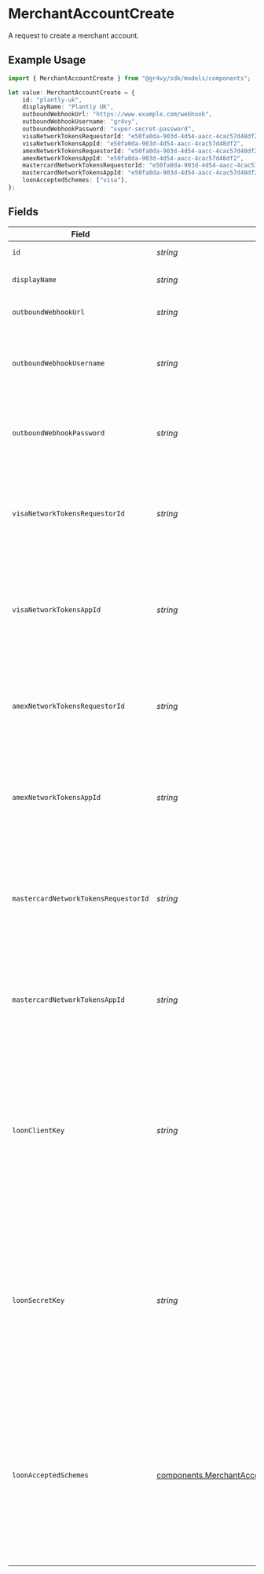 # MerchantAccountCreate

A request to create a merchant account.

## Example Usage

```typescript
import { MerchantAccountCreate } from "@gr4vy/sdk/models/components";

let value: MerchantAccountCreate = {
    id: "plantly-uk",
    displayName: "Plantly UK",
    outboundWebhookUrl: "https://www.example.com/webhook",
    outboundWebhookUsername: "gr4vy",
    outboundWebhookPassword: "super-secret-password",
    visaNetworkTokensRequestorId: "e50fa0da-903d-4d54-aacc-4cac57d48df2",
    visaNetworkTokensAppId: "e50fa0da-903d-4d54-aacc-4cac57d48df2",
    amexNetworkTokensRequestorId: "e50fa0da-903d-4d54-aacc-4cac57d48df2",
    amexNetworkTokensAppId: "e50fa0da-903d-4d54-aacc-4cac57d48df2",
    mastercardNetworkTokensRequestorId: "e50fa0da-903d-4d54-aacc-4cac57d48df2",
    mastercardNetworkTokensAppId: "e50fa0da-903d-4d54-aacc-4cac57d48df2",
    loonAcceptedSchemes: ["visa"],
};
```

## Fields

| Field                                                                                                                                                                                                                                                                                                                           | Type                                                                                                                                                                                                                                                                                                                            | Required                                                                                                                                                                                                                                                                                                                        | Description                                                                                                                                                                                                                                                                                                                     | Example                                                                                                                                                                                                                                                                                                                         |
| ------------------------------------------------------------------------------------------------------------------------------------------------------------------------------------------------------------------------------------------------------------------------------------------------------------------------------- | ------------------------------------------------------------------------------------------------------------------------------------------------------------------------------------------------------------------------------------------------------------------------------------------------------------------------------- | ------------------------------------------------------------------------------------------------------------------------------------------------------------------------------------------------------------------------------------------------------------------------------------------------------------------------------- | ------------------------------------------------------------------------------------------------------------------------------------------------------------------------------------------------------------------------------------------------------------------------------------------------------------------------------- | ------------------------------------------------------------------------------------------------------------------------------------------------------------------------------------------------------------------------------------------------------------------------------------------------------------------------------- |
| `id`                                                                                                                                                                                                                                                                                                                            | *string*                                                                                                                                                                                                                                                                                                                        | :heavy_minus_sign:                                                                                                                                                                                                                                                                                                              | The unique ID for the merchant account.                                                                                                                                                                                                                                                                                         | plantly-uk                                                                                                                                                                                                                                                                                                                      |
| `displayName`                                                                                                                                                                                                                                                                                                                   | *string*                                                                                                                                                                                                                                                                                                                        | :heavy_minus_sign:                                                                                                                                                                                                                                                                                                              | The human-readable name of the merchant account.                                                                                                                                                                                                                                                                                | Plantly UK                                                                                                                                                                                                                                                                                                                      |
| `outboundWebhookUrl`                                                                                                                                                                                                                                                                                                            | *string*                                                                                                                                                                                                                                                                                                                        | :heavy_minus_sign:                                                                                                                                                                                                                                                                                                              | The optional URL where webhooks will be received.                                                                                                                                                                                                                                                                               | https://www.example.com/webhook                                                                                                                                                                                                                                                                                                 |
| `outboundWebhookUsername`                                                                                                                                                                                                                                                                                                       | *string*                                                                                                                                                                                                                                                                                                                        | :heavy_minus_sign:                                                                                                                                                                                                                                                                                                              | The optional username to use when `outbound_webhook_url` is configured and<br/>requires basic authentication.                                                                                                                                                                                                                   | gr4vy                                                                                                                                                                                                                                                                                                                           |
| `outboundWebhookPassword`                                                                                                                                                                                                                                                                                                       | *string*                                                                                                                                                                                                                                                                                                                        | :heavy_minus_sign:                                                                                                                                                                                                                                                                                                              | The optional password to use when `outbound_webhook_url` is configured and<br/>requires basic authentication.                                                                                                                                                                                                                   | super-secret-password                                                                                                                                                                                                                                                                                                           |
| `visaNetworkTokensRequestorId`                                                                                                                                                                                                                                                                                                  | *string*                                                                                                                                                                                                                                                                                                                        | :heavy_minus_sign:                                                                                                                                                                                                                                                                                                              | Requestor ID provided for Visa after onboarding to use Network Tokens.<br/>The requestor ID must be unique across all schemes and merchant accounts.                                                                                                                                                                            | e50fa0da-903d-4d54-aacc-4cac57d48df2                                                                                                                                                                                                                                                                                            |
| `visaNetworkTokensAppId`                                                                                                                                                                                                                                                                                                        | *string*                                                                                                                                                                                                                                                                                                                        | :heavy_minus_sign:                                                                                                                                                                                                                                                                                                              | Application ID provided for Visa after onboarding to use Network<br/>Tokens. The application ID must be unique across all schemes and merchant<br/>accounts.                                                                                                                                                                    | e50fa0da-903d-4d54-aacc-4cac57d48df2                                                                                                                                                                                                                                                                                            |
| `amexNetworkTokensRequestorId`                                                                                                                                                                                                                                                                                                  | *string*                                                                                                                                                                                                                                                                                                                        | :heavy_minus_sign:                                                                                                                                                                                                                                                                                                              | Requestor ID provided for Amex after onboarding to use Network Tokens.<br/>The requestor ID must be unique across all schemes and merchant accounts.                                                                                                                                                                            | e50fa0da-903d-4d54-aacc-4cac57d48df2                                                                                                                                                                                                                                                                                            |
| `amexNetworkTokensAppId`                                                                                                                                                                                                                                                                                                        | *string*                                                                                                                                                                                                                                                                                                                        | :heavy_minus_sign:                                                                                                                                                                                                                                                                                                              | Application ID provided for Amex after onboarding to use Network Tokens. The application ID must be unique across all schemes and merchant accounts.                                                                                                                                                                            | e50fa0da-903d-4d54-aacc-4cac57d48df2                                                                                                                                                                                                                                                                                            |
| `mastercardNetworkTokensRequestorId`                                                                                                                                                                                                                                                                                            | *string*                                                                                                                                                                                                                                                                                                                        | :heavy_minus_sign:                                                                                                                                                                                                                                                                                                              | Requestor ID provided for Mastercard after onboarding to use Network<br/>Tokens. The requestor ID must be unique across all schemes and merchant<br/>accounts.                                                                                                                                                                  | e50fa0da-903d-4d54-aacc-4cac57d48df2                                                                                                                                                                                                                                                                                            |
| `mastercardNetworkTokensAppId`                                                                                                                                                                                                                                                                                                  | *string*                                                                                                                                                                                                                                                                                                                        | :heavy_minus_sign:                                                                                                                                                                                                                                                                                                              | Application ID provided for Mastercard after onboarding to use<br/>Network Tokens. The application ID must be unique across all schemes and<br/>merchant accounts.                                                                                                                                                              | e50fa0da-903d-4d54-aacc-4cac57d48df2                                                                                                                                                                                                                                                                                            |
| `loonClientKey`                                                                                                                                                                                                                                                                                                                 | *string*                                                                                                                                                                                                                                                                                                                        | :heavy_minus_sign:                                                                                                                                                                                                                                                                                                              | Client key provided by Pagos to authenticate to the Loon API.<br/>Loon is the Account Updater service used by Gr4vy.<br/><br/>* If the field is not set or if it's set to `null`, the Account Updater service doesn't get configured.<br/>* If the field is set to `null`, the other `loon_*` fields must be set to `null` as well. |                                                                                                                                                                                                                                                                                                                                 |
| `loonSecretKey`                                                                                                                                                                                                                                                                                                                 | *string*                                                                                                                                                                                                                                                                                                                        | :heavy_minus_sign:                                                                                                                                                                                                                                                                                                              | Secret key provided by Pagos to authenticate to the Loon API.<br/>Loon is the Account Updater service used by Gr4vy.<br/><br/>* If the field is not set or if it's set to `null`, the Account Updater service doesn't get configured.<br/>* If the field is set to `null`, the other `loon_*` fields must be set to `null` as well. |                                                                                                                                                                                                                                                                                                                                 |
| `loonAcceptedSchemes`                                                                                                                                                                                                                                                                                                           | [components.MerchantAccountCreateLoonAcceptedSchemes](../../models/components/merchantaccountcreateloonacceptedschemes.md)[]                                                                                                                                                                                                    | :heavy_minus_sign:                                                                                                                                                                                                                                                                                                              | Card schemes accepted when creating jobs using this set of Loon API keys.<br/>Loon is the Account Updater service used by Gr4vy.<br/><br/>* If the field is not set or if it's set to `null`, the Account Updater service doesn't get configured.<br/>* If the field is set to `null`, the other `loon_*` fields must be set to `null` as well. |                                                                                                                                                                                                                                                                                                                                 |